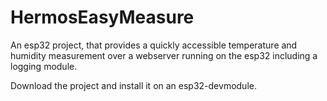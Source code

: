 # HermosEasyMeasure
An esp32 project, that provides a quickly accessible temperature and humidity measurement over a webserver running on the esp32 including a logging module.

Download the project and install it on an esp32-devmodule.
